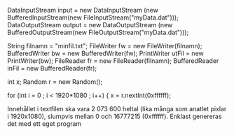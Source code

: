 DataInputStream input = new DataInputStream (new BufferedInputStream(new FileInputStream("myData.dat")));
DataOutputStream output = new DataOutputStream (new BufferedOutputStream(new FileOutputStream("myData.dat")));

String filnamn = "minfil.txt";
FileWriter fw = new FileWriter(filnamn);
BufferedWriter bw = new BufferedWriter(fw);
PrintWriter utFil = new PrintWriter(bw);
FileReader fr = new FileReader(filnamn);
BufferedReader inFil = new BufferedReader(fr);

int x;
Random r = new Random();

for (int i = 0 ; i < 1920*1080 ; i++) {
x = r.nextInt(0xffffff);

Innehållet i textfilen ska vara 2 073 600 heltal (lika många som anatlet pixlar i 
1920x1080), slumpvis mellan 0 och 16777215 (0xffffff). Enklast genereras det med ett eget program